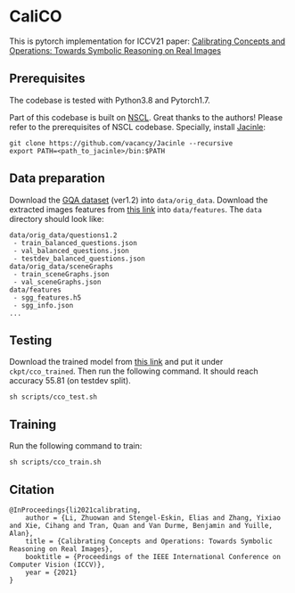 # CaliCO
This is pytorch implementation for ICCV21 paper: [Calibrating Concepts and Operations: Towards Symbolic Reasoning on Real Images](https://arxiv.org/pdf/2110.00519.pdf)

## Prerequisites
The codebase is tested with Python3.8 and Pytorch1.7.

Part of this codebase is built on [NSCL](https://github.com/vacancy/NSCL-PyTorch-Release). Great thanks to the authors! Please refer to the prerequisites of NSCL codebase. Specially, install [Jacinle](https://github.com/vacancy/Jacinle):
```
git clone https://github.com/vacancy/Jacinle --recursive
export PATH=<path_to_jacinle>/bin:$PATH
```



## Data preparation
Download the [GQA dataset](https://cs.stanford.edu/people/dorarad/gqa/download.html) (ver1.2) into `data/orig_data`.
Download the extracted images features from [this link](http://cs.jhu.edu/~zhuowan/CaliCO/sgg_features.h5) into `data/features`.
The `data` directory should look like:
```
data/orig_data/questions1.2
 - train_balanced_questions.json
 - val_balanced_questions.json
 - testdev_balanced_questions.json
data/orig_data/sceneGraphs
 - train_sceneGraphs.json
 - val_sceneGraphs.json
data/features
 - sgg_features.h5
 - sgg_info.json
...
```

## Testing
Download the trained model from [this link](http://cs.jhu.edu/~zhuowan/CaliCO/cco_trained.zip) and put it under `ckpt/cco_trained`. Then run the following command. It should reach accuracy 55.81 (on testdev split).
```
sh scripts/cco_test.sh
```

## Training
Run the following command to train:
```
sh scripts/cco_train.sh
```

## Citation
```
@InProceedings{li2021calibrating,
    author = {Li, Zhuowan and Stengel-Eskin, Elias and Zhang, Yixiao and Xie, Cihang and Tran, Quan and Van Durme, Benjamin and Yuille, Alan},
    title = {Calibrating Concepts and Operations: Towards Symbolic Reasoning on Real Images},
    booktitle = {Proceedings of the IEEE International Conference on Computer Vision (ICCV)},
    year = {2021}
}
```

